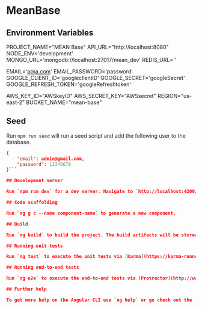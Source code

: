# MeanBase

## Environment Variables 

PROJECT_NAME="MEAN Base"
API_URL="http://localhost:8080"
NODE_ENV='development'
MONGO_URL='mongodb://localhost:27017/mean_dev'
REDIS_URL=''

EMAIL='a@a.com'
EMAIL_PASSWORD='password'
GOOGLE_CLIENT_ID='googleclientID'
GOOGLE_SECRET='googleSecret'
GOOGLE_REFRESH_TOKEN='googleRefreshtoken'


AWS_KEY_ID="AWSkeyID"
AWS_SECRET_KEY="AWSsecret"
REGION="us-east-2"
BUCKET_NAME="mean-base"

## Seed

Run `npm run seed` will run a seed script and add the following user to the database.

```json
{
    "email": admin@gmail.com, 
    "password": 12345678
}```

## Development server

Run `npm run dev` for a dev server. Navigate to `http://localhost:4200/`. The app will automatically reload if you change any of the source files.

## Code scaffolding

Run `ng g c --name component-name` to generate a new component. 

## Build

Run `ng build` to build the project. The build artifacts will be stored in the `dist/` directory. Use the `--prod` flag for a production build.

## Running unit tests

Run `ng test` to execute the unit tests via [Karma](https://karma-runner.github.io).

## Running end-to-end tests

Run `ng e2e` to execute the end-to-end tests via [Protractor](http://www.protractortest.org/).

## Further help

To get more help on the Angular CLI use `ng help` or go check out the [Angular CLI README](https://github.com/angular/angular-cli/blob/master/README.md).
